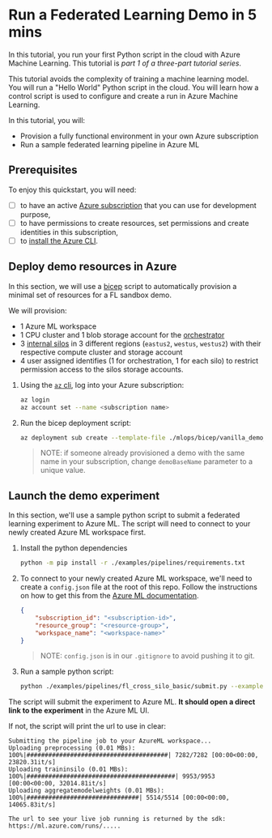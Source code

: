 # Run a Federated Learning Demo in 5 mins

In this tutorial, you run your first Python script in the cloud with Azure Machine Learning. This tutorial is *part 1 of a three-part tutorial series*.

This tutorial avoids the complexity of training a machine learning model. You will run a "Hello World" Python script in the cloud. You will learn how a control script is used to configure and create a run in Azure Machine Learning.

In this tutorial, you will:
* Provision a fully functional environment in your own Azure subscription
* Run a sample federated learning pipeline in Azure ML

## Prerequisites

To enjoy this quickstart, you will need:
- [ ] to have an active [Azure subscription](https://azure.microsoft.com) that you can use for development purpose,
- [ ] to have permissions to create resources, set permissions and create identities in this subscription,
- [ ] to [install the Azure CLI](https://learn.microsoft.com/en-us/cli/azure/install-azure-cli).

## Deploy demo resources in Azure

In this section, we will use a [bicep](https://learn.microsoft.com/en-us/azure/azure-resource-manager/bicep/overview) script to automatically provision a minimal set of resources for a FL sandbox demo.

We will provision:
- 1 Azure ML workspace
- 1 CPU cluster and 1 blob storage account for the [orchestrator](concepts.md)
- 3 [internal silos](concepts.md) in 3 different regions (`eastus2`, `westus`, `westus2`) with their respective compute cluster and storage account
- 4 user assigned identifies (1 for orchestration, 1 for each silo) to restrict permission access to the silos storage accounts.

1. Using the [`az` cli](https://learn.microsoft.com/en-us/cli/azure/install-azure-cli), log into your Azure subscription:

    ```bash
    az login
    az account set --name <subscription name>
    ```

2. Run the bicep deployment script:

    ```bash
    az deployment sub create --template-file ./mlops/bicep/vanilla_demo_setup.bicep --location eastus --parameters demoBaseName="fldemo"
    ```

    > NOTE: if someone already provisioned a demo with the same name in your subscription, change `demoBaseName` parameter to a unique value.

## Launch the demo experiment

In this section, we'll use a sample python script to submit a federated learning experiment to Azure ML. The script will need to connect to your newly created Azure ML workspace first.

1. Install the python dependencies
    
    ```bash
    python -m pip install -r ./examples/pipelines/requirements.txt
    ```

2. To connect to your newly created Azure ML workspace, we'll need to create a `config.json` file at the root of this repo. Follow the instructions on how to get this from the [Azure ML documentation](https://learn.microsoft.com/en-us/azure/machine-learning/how-to-configure-environment#workspace).

    ```json
    {
        "subscription_id": "<subscription-id>",
        "resource_group": "<resource-group>",
        "workspace_name": "<workspace-name>"
    }
    ```

    > NOTE: `config.json` is in our `.gitignore` to avoid pushing it to git.

3. Run a sample python script:

    ```bash
    python ./examples/pipelines/fl_cross_silo_basic/submit.py --example MNIST --submit
    ```

The script will submit the experiment to Azure ML. **It should open a direct link to the experiment** in the Azure ML UI.

If not, the script will print the url to use in clear:

```log
Submitting the pipeline job to your AzureML workspace...
Uploading preprocessing (0.01 MBs): 100%|#######################################| 7282/7282 [00:00<00:00, 23820.31it/s]
Uploading traininsilo (0.01 MBs): 100%|#########################################| 9953/9953 [00:00<00:00, 32014.81it/s]
Uploading aggregatemodelweights (0.01 MBs): 100%|###############################| 5514/5514 [00:00<00:00, 14065.83it/s]

The url to see your live job running is returned by the sdk:
https://ml.azure.com/runs/.....
```
